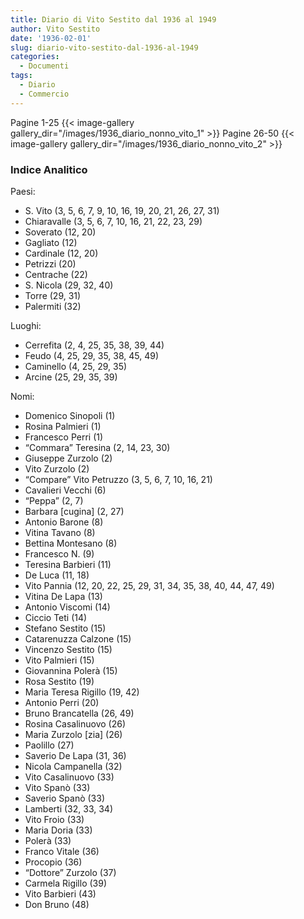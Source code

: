 ```yaml
---
title: Diario di Vito Sestito dal 1936 al 1949
author: Vito Sestito
date: '1936-02-01'
slug: diario-vito-sestito-dal-1936-al-1949
categories:
  - Documenti
tags:
  - Diario
  - Commercio
---
```

Pagine 1-25
{{< image-gallery gallery_dir="/images/1936_diario_nonno_vito_1" >}}
Pagine 26-50
{{< image-gallery gallery_dir="/images/1936_diario_nonno_vito_2" >}}

### Indice Analitico

Paesi:
* S. Vito (3, 5, 6, 7, 9, 10, 16, 19, 20, 21, 26, 27, 31)
* Chiaravalle (3, 5, 6, 7, 10, 16, 21, 22, 23, 29)
* Soverato (12, 20)
* Gagliato (12)
* Cardinale (12, 20)
* Petrizzi (20)
* Centrache (22)
* S. Nicola (29, 32, 40)
* Torre (29, 31)
* Palermiti (32)

Luoghi:
* Cerrefita (2, 4, 25, 35, 38, 39, 44)
* Feudo (4, 25, 29, 35, 38, 45, 49)
* Caminello (4, 25, 29, 35)
* Arcine (25, 29, 35, 39)

Nomi:
* Domenico Sinopoli (1)
* Rosina Palmieri (1)
* Francesco Perri (1)
* “Commara” Teresina (2, 14, 23, 30)
* Giuseppe Zurzolo (2)
* Vito Zurzolo (2)
* “Compare” Vito Petruzzo (3, 5, 6, 7, 10, 16, 21)
* Cavalieri Vecchi (6)
* “Peppa” (2, 7)
* Barbara [cugina] (2, 27)
* Antonio Barone (8)
* Vitina Tavano (8)
* Bettina Montesano (8)
* Francesco N. (9)
* Teresina Barbieri (11)
* De Luca (11, 18)
* Vito Pannia (12, 20, 22, 25, 29, 31, 34, 35, 38, 40, 44, 47, 49)
* Vitina De Lapa (13)
* Antonio Viscomi (14)
* Ciccio Teti (14)
* Stefano Sestito (15)
* Catarenuzza Calzone (15)
* Vincenzo Sestito (15)
* Vito Palmieri (15)
* Giovannina Polerà (15)
* Rosa Sestito (19)
* Maria Teresa Rigillo (19, 42)
* Antonio Perri (20)
* Bruno Brancatella (26, 49)
* Rosina Casalinuovo (26)
* Maria Zurzolo [zia] (26)
* Paolillo (27)
* Saverio De Lapa (31, 36)
* Nicola Campanella (32)
* Vito Casalinuovo (33)
* Vito Spanò (33)
* Saverio Spanò (33)
* Lamberti (32, 33, 34)
* Vito Froio (33)
* Maria Doria (33)
* Polerà (33)
* Franco Vitale (36)
* Procopio (36)
* “Dottore” Zurzolo (37)
* Carmela Rigillo (39)
* Vito Barbieri (43)
* Don Bruno (48)
